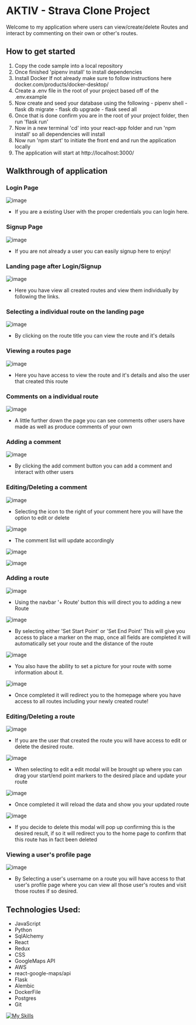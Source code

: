 # AKTIV - Strava Clone Project

Welcome to my application where users can view/create/delete Routes and interact by commenting on their own or other's routes.

## How to get started
  1. Copy the code sample into a local repository
  2. Once finished 'pipenv install' to install dependencies
  3. Install Docker If not already make sure to follow instructions here docker.com/products/docker-desktop/
  4. Create a .env file in the root of your project based off of the .env.example
  5. Now create and seed your database using the following
    - pipenv shell
    - flask db migrate
    - flask db upgrade
    - flask seed all
  6. Once that is done confirm you are in the root of your project folder, then run 'flask run'
  7. Now in a new terminal 'cd' into your react-app folder and run 'npm install' so all dependencies will install
  8. Now run 'npm start' to initiate the front end and run the application locally
  9. The application will start at http://localhost:3000/

## Walkthrough of application

### Login Page

![image](https://user-images.githubusercontent.com/93111660/206751136-457ed00c-e913-433d-87c1-7fa503d4963f.png)
- If you are a existing User with the proper credentials you can login here.

### Signup Page

![image](https://user-images.githubusercontent.com/93111660/206635919-c9aaff96-8475-4008-b5ad-565bf695adb9.png)
- If you are not already a user you can easily signup here to enjoy!

### Landing page after Login/Signup

![image](https://user-images.githubusercontent.com/93111660/206636167-527007ca-312b-4221-9f41-cb3e70ab5752.png)
- Here you have view all created routes and view them individually by following the links.

### Selecting a individual route on the landing page 

![image](https://user-images.githubusercontent.com/93111660/206751883-43a8c86a-0cbb-49e2-b16d-d6fe3348a44a.png)
- By clicking on the route title you can view the route and it's details

### Viewing a routes page

![image](https://user-images.githubusercontent.com/93111660/206752052-89b31ac5-7e5e-4b25-8a03-c428b6a91e06.png)
- Here you have access to view the route and it's details and also the user that created this route

### Comments on a individual route

![image](https://user-images.githubusercontent.com/93111660/206752229-cbcdae0e-62bd-4cdb-9bea-71452009b496.png)
- A little further down the page you can see comments other users have made as well as produce comments of your own


### Adding a comment

![image](https://user-images.githubusercontent.com/93111660/206752484-01a26160-83c4-4642-81dd-7edc7c14db4b.png)
- By clicking the add comment button you can add a comment and interact with other users

### Editing/Deleting a comment

![image](https://user-images.githubusercontent.com/93111660/206752606-875c7a93-828b-40d8-bad9-185890fd467b.png)
- Selecting the icon to the right of your comment here you will have the option to edit or delete

![image](https://user-images.githubusercontent.com/93111660/206752711-99d90386-3452-43de-ba8a-0267ab1b89b7.png)
- The comment list will update accordingly

![image](https://user-images.githubusercontent.com/93111660/206752786-fe2eea8f-8cb5-4f68-aaa5-b7d836b4a16e.png)

![image](https://user-images.githubusercontent.com/93111660/206752825-9067311a-790b-40e0-b406-dc190cb81bf9.png)


### Adding a route

![image](https://user-images.githubusercontent.com/93111660/206752908-d29d6384-87dd-4d04-b89f-836bfc8fc005.png)
- Using the navbar '+ Route' button this will direct you to adding a new Route


![image](https://user-images.githubusercontent.com/93111660/206753062-6c552431-8de5-4a96-b788-43c215da3aba.png)
- By selecting either 'Set Start Point' or 'Set End Point' This will give you access to place a marker on the map, once all fields are completed it will automatically set your route and the distance of the route

![image](https://user-images.githubusercontent.com/93111660/206753424-cee1d43e-d97c-47cd-8f9a-4f44b4ecc04b.png)
- You also have the ability to set a picture for your route with some information about it.

![image](https://user-images.githubusercontent.com/93111660/206753615-c1ffb5de-74b8-4d87-ad0a-2bc2bd71f844.png)
- Once completed it will redirect you to the homepage where you have access to all routes including your newly created route!

### Editing/Deleting a route

![image](https://user-images.githubusercontent.com/93111660/206753764-431179db-c433-40cc-adb7-f01016e9fe07.png)
- If you are the user that created the route you will have access to edit or delete the desired route.

![image](https://user-images.githubusercontent.com/93111660/206753923-673f8629-e5ae-4e2e-909f-1d3d92153e25.png)
- When selecting to edit a edit modal will be brought up where you can drag your start/end point markers to the desired place and update your route

![image](https://user-images.githubusercontent.com/93111660/206754176-d325716a-3bc0-4c8a-94b0-62e07a7c26c8.png)
- Once completed it will reload the data and show you your updated route

![image](https://user-images.githubusercontent.com/93111660/206754291-a5d915c8-e784-48f5-80d1-165385788791.png)
- If you decide to delete this modal will pop up confirming this is the desired result, if so it will redirect you to the home page to confirm that this route has in fact been deleted

### Viewing a user's profile page

![image](https://user-images.githubusercontent.com/93111660/206754988-e3bdd9bf-c220-47cd-b686-b469fbd184a8.png)
- By Selecting a user's username on a route you will have access to that user's profile page where you can view all those user's routes and visit those routes if so desired.


## Technologies Used:
- JavaScript
- Python
- SqlAlchemy
- React
- Redux
- CSS
- GoogleMaps API
- AWS
- react-google-maps/api
- Flask
- Alembic
- DockerFile
- Postgres
- Git

[![My Skills](https://skills.thijs.gg/icons?i=js,html,css,docker,postgres,nodejs,py,react,git)](https://skills.thijs.gg)
